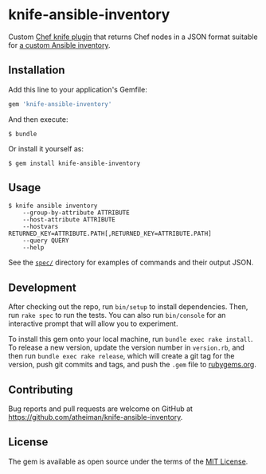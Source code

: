 # knife-ansible-inventory

Custom [Chef knife plugin](https://docs.chef.io/plugin_knife_custom.html) that returns Chef nodes in a JSON format suitable for [a custom Ansible inventory](http://docs.ansible.com/ansible/dev_guide/developing_inventory.html).

## Installation

Add this line to your application's Gemfile:

```ruby
gem 'knife-ansible-inventory'
```

And then execute:

    $ bundle

Or install it yourself as:

    $ gem install knife-ansible-inventory

## Usage

```shell
$ knife ansible inventory
    --group-by-attribute ATTRIBUTE
    --host-attribute ATTRIBUTE
    --hostvars RETURNED_KEY=ATTRIBUTE.PATH[,RETURNED_KEY=ATTRIBUTE.PATH]
    --query QUERY
    --help
```

See the [`spec/`](/spec/) directory for examples of commands and their output JSON.

## Development

After checking out the repo, run `bin/setup` to install dependencies. Then, run `rake spec` to run the tests. You can also run `bin/console` for an interactive prompt that will allow you to experiment.

To install this gem onto your local machine, run `bundle exec rake install`. To release a new version, update the version number in `version.rb`, and then run `bundle exec rake release`, which will create a git tag for the version, push git commits and tags, and push the `.gem` file to [rubygems.org](https://rubygems.org).

## Contributing

Bug reports and pull requests are welcome on GitHub at https://github.com/atheiman/knife-ansible-inventory.

## License

The gem is available as open source under the terms of the [MIT License](http://opensource.org/licenses/MIT).
